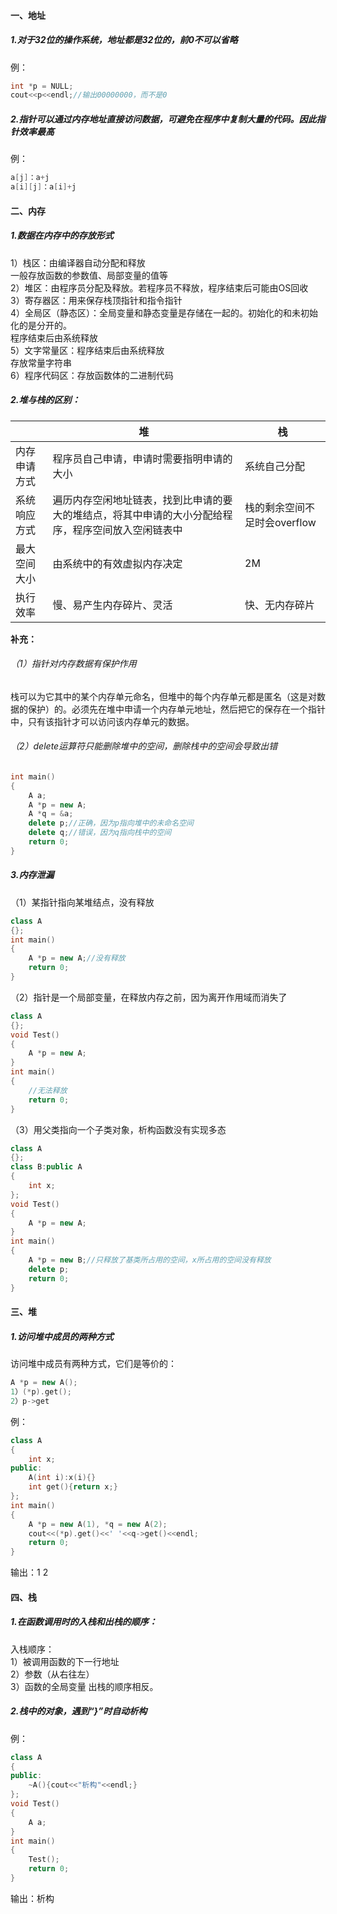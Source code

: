 #### 一、地址

##### 1.对于32位的操作系统，地址都是32位的，前0不可以省略
例：

```c++
int *p = NULL;  
cout<<p<<endl;//输出00000000，而不是0  
```

##### 2.指针可以通过内存地址直接访问数据，可避免在程序中复制大量的代码。因此指针效率最高
例：

```c++
a[j]：a+j
a[i][j]：a[i]+j
```

#### 二、内存

##### 1.数据在内存中的存放形式
1）栈区：由编译器自动分配和释放  
                  一般存放函数的参数值、局部变量的值等  
2）堆区：由程序员分配及释放。若程序员不释放，程序结束后可能由OS回收  
3）寄存器区：用来保存栈顶指针和指令指针  
4）全局区（静态区）：全局变量和静态变量是存储在一起的。初始化的和未初始化的是分开的。  
                                          程序结束后由系统释放  
5）文字常量区：程序结束后由系统释放  
                              存放常量字符串  
6）程序代码区：存放函数体的二进制代码  

##### 2.堆与栈的区别：

| |	堆	|栈|
|---|---|---|
|内存申请方式	|程序员自己申请，申请时需要指明申请的大小	|系统自己分配|
|系统响应方式	|遍历内存空闲地址链表，找到比申请的要大的堆结点，将其中申请的大小分配给程序，程序空间放入空闲链表中|栈的剩余空间不足时会overflow|
|最大空间大小	|由系统中的有效虚拟内存决定	|2M|
|执行效率	|慢、易产生内存碎片、灵活	|快、无内存碎片|

**补充：**  

###### （1）指针对内存数据有保护作用
栈可以为它其中的某个内存单元命名，但堆中的每个内存单元都是匿名（这是对数据的保护）的。必须先在堆中申请一个内存单元地址，然后把它的保存在一个指针中，只有该指针才可以访问该内存单元的数据。  
###### （2）delete运算符只能删除堆中的空间，删除栈中的空间会导致出错

```c++
int main()  
{  
    A a;  
    A *p = new A;  
    A *q = &a;    
    delete p;//正确，因为p指向堆中的未命名空间  
    delete q;//错误，因为q指向栈中的空间  
    return 0;  
}  
```

##### 3.内存泄漏

（1）某指针指向某堆结点，没有释放

```c++
class A  
{};  
int main()  
{  
    A *p = new A;//没有释放  
    return 0;  
}  
```

（2）指针是一个局部变量，在释放内存之前，因为离开作用域而消失了

```c++
class A  
{};  
void Test()  
{  
    A *p = new A;  
}  
int main()  
{  
    //无法释放  
    return 0;  
}  
```

（3）用父类指向一个子类对象，析构函数没有实现多态

```c++
class A  
{};  
class B:public A  
{  
    int x;  
};  
void Test()  
{  
    A *p = new A;  
}  
int main()  
{  
    A *p = new B;//只释放了基类所占用的空间，x所占用的空间没有释放  
    delete p;  
    return 0;  
}  
```

#### 三、堆

##### 1.访问堆中成员的两种方式
访问堆中成员有两种方式，它们是等价的：

```c++
A *p = new A();
1）(*p).get();
2）p->get
```

例：

```c++
class A  
{  
    int x;  
public:  
    A(int i):x(i){}  
    int get(){return x;}  
};  
int main()  
{  
    A *p = new A(1), *q = new A(2);  
    cout<<(*p).get()<<' '<<q->get()<<endl;  
    return 0;  
}  
```
输出：1 2

#### 四、栈

##### 1.在函数调用时的入栈和出栈的顺序：

入栈顺序：  
1）被调用函数的下一行地址  
2）参数（从右往左）  
3）函数的全局变量
出栈的顺序相反。

##### 2.栈中的对象，遇到“}”时自动析构
例：

```c++
class A  
{  
public:  
    ~A(){cout<<"析构"<<endl;}  
};  
void Test()  
{  
    A a;  
}  
int main()  
{  
    Test();  
    return 0;  
}  
```
输出：析构